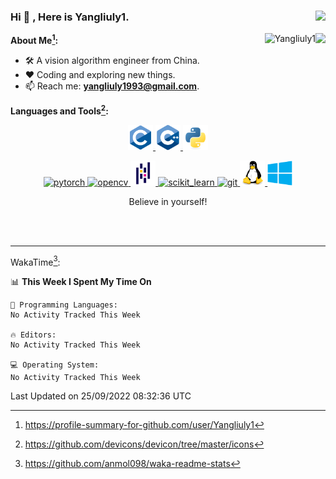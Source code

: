 ### Hi 👋 <img align="right" src="https://profile-counter.glitch.me/Yangliuly1/count.svg" />, Here is Yangliuly1.

<img align="right" src="https://github-readme-stats.vercel.app/api?username=Yangliuly1&show_icons=true&icon_color=805AD5&text_color=718096&bg_color=ffffff&hide_title=true&count_private=true" />

<p><img align="right" src="https://github-readme-streak-stats.herokuapp.com/?user=yangliuly1" alt="Yangliuly1" /></p>



<p align="left">
	

**About Me[^1]:**
- 🛠️ A vision algorithm engineer from China.
- ❤️ Coding and exploring new things.
- 📫 Reach me: **yangliuly1993@gmail.com**.

**Languages and Tools[^2]:**

<p align="center">
<a href="https://www.cprogramming.com/" target="_blank" rel="noreferrer"> 
    <img src="https://raw.githubusercontent.com/devicons/devicon/master/icons/c/c-original.svg" alt="c" width="40" height="40"/> 
</a> 
<a href="https://www.w3schools.com/cpp/" target="_blank" rel="noreferrer"> 
    <img src="https://raw.githubusercontent.com/devicons/devicon/master/icons/cplusplus/cplusplus-original.svg" alt="cplusplus" width="40" height="40"/> 
</a> 
<a href="https://www.python.org" target="_blank" rel="noreferrer"> 
    <img src="https://raw.githubusercontent.com/devicons/devicon/master/icons/python/python-original.svg" alt="python" width="40" height="40"/> 
</a>
</p>

<p align="center">
<a href="https://pytorch.org/" target="_blank" rel="noreferrer"> 
    <img src="https://www.vectorlogo.zone/logos/pytorch/pytorch-icon.svg" alt="pytorch" width="40" height="40"/> 
</a> 
<a href="https://opencv.org/" target="_blank" rel="noreferrer"> 
    <img src="https://www.vectorlogo.zone/logos/opencv/opencv-icon.svg" alt="opencv" width="40" height="40"/> 
</a> 
<a href="https://pandas.pydata.org/" target="_blank" rel="noreferrer"> 
    <img src="https://raw.githubusercontent.com/devicons/devicon/2ae2a900d2f041da66e950e4d48052658d850630/icons/pandas/pandas-original.svg" alt="pandas" width="40" height="40"/>
</a> 
<a href="https://scikit-learn.org/" target="_blank" rel="noreferrer"> 
    <img src="https://upload.wikimedia.org/wikipedia/commons/0/05/Scikit_learn_logo_small.svg" alt="scikit_learn" width="40" height="40"/> 
</a> 
<a href="https://git-scm.com/" target="_blank" rel="noreferrer"> 
    <img src="https://www.vectorlogo.zone/logos/git-scm/git-scm-icon.svg" alt="git" width="40" height="40"/> 
</a>
<a href="https://www.linux.org/" target="_blank" rel="noreferrer"> 
    <img src="https://raw.githubusercontent.com/devicons/devicon/master/icons/linux/linux-original.svg" alt="linux" width="40" height="40"/> 
</a>
<a href="https://www.microsoft.com/en-us/windows" target="_blank" rel="noreferrer"> 
    <img src="https://raw.githubusercontent.com/devicons/devicon/master/icons/windows8/windows8-original.svg" alt="windows" width="40" height="40"/> 
</a> 
</p>

<p align="center"> Believe in yourself! </p>

</p>

<br>
<br>

---

WakaTime[^3]:

<!--START_SECTION:waka-->
📊 **This Week I Spent My Time On** 

```text
💬 Programming Languages: 
No Activity Tracked This Week

🔥 Editors: 
No Activity Tracked This Week

💻 Operating System: 
No Activity Tracked This Week

```


 Last Updated on 25/09/2022 08:32:36 UTC
<!--END_SECTION:waka-->


[^1]: <a href="https://profile-summary-for-github.com/user/Yangliuly1">https://profile-summary-for-github.com/user/Yangliuly1</a>
[^2]: <a href="https://github.com/devicons/devicon/tree/master/icons">https://github.com/devicons/devicon/tree/master/icons</a>
[^3]: <a href="https://github.com/anmol098/waka-readme-stats">https://github.com/anmol098/waka-readme-stats</a>
